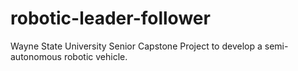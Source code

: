# robotic-leader-follower
Wayne State University Senior Capstone Project to develop a semi-autonomous robotic vehicle.
